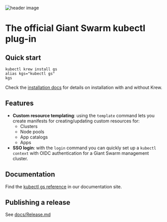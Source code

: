 ![header image](https://user-images.githubusercontent.com/273727/85553386-2ee41980-b624-11ea-91f9-a6bdfe4d10a8.png)

# The official Giant Swarm kubectl plug-in

## Quick start

```nohighlight
kubectl krew install gs
alias kgs="kubectl gs"
kgs
```

Check the [installation docs](https://docs.giantswarm.io/reference/kubectl-gs/installation/) for details on installation with and without Krew.

## Features

- **Custom resource templating**: using the `template` command lets you create manifests for
  creating/updating custom resources for:
  - Clusters
  - Node pools
  - App catalogs
  - Apps
- **SSO login**: with the `login` command you can quickly set up a `kubectl context` with
  OIDC authentication for a Giant Swarm management cluster.

## Documentation

Find the [kubectl gs reference](https://docs.giantswarm.io/reference/kubectl-gs/) in our documentation site.

## Publishing a release

See [docs/Release.md](https://github.com/giantswarm/kubectl-gs/blob/master/docs/Release.md)
